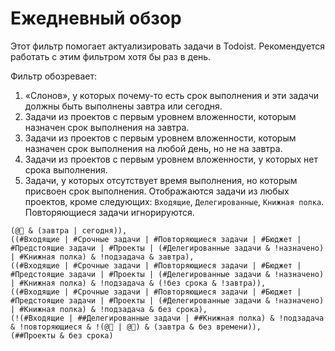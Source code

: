 # Ежедневный обзор

Этот фильтр помогает актуализировать задачи в Todoist. Рекомендуется работать с этим фильтром хотя бы раз в день.

Фильтр обозревает:

1. «Слонов», у которых почему-то есть срок выполнения и эти задачи должны быть выполнены завтра или сегодня.
2. Задачи из проектов с первым уровнем вложенности, которым назначен срок выполнения на завтра.
3. Задачи из проектов с первым уровнем вложенности, которым назначен срок выполнения на любой день, но не на завтра.
4. Задачи из проектов с первым уровнем вложенности, у которых нет срока выполнения.
5. Задачи, у которых отсутствует время выполнения, но которым присвоен срок выполнения. Отображаются задачи из любых проектов, кроме следующих: `Входящие`, `Делегированные`, `Книжная полка`. Повторяющиеся задачи игнорируются.

```
(@🐘 & (завтра | сегодня)),
((#Входящие | #Срочные задачи | #Повторяющиеся задачи | #Бюджет | #Предстоящие задачи | #Проекты | (#Делегированные задачи & !назначено) | #Книжная полка) & !подзадача & завтра),
((#Входящие | #Срочные задачи | #Повторяющиеся задачи | #Бюджет | #Предстоящие задачи | #Проекты | (#Делегированные задачи & !назначено) | #Книжная полка) & !подзадача & (!без срока & !завтра)),
((#Входящие | #Срочные задачи | #Повторяющиеся задачи | #Бюджет | #Предстоящие задачи | #Проекты | (#Делегированные задачи & !назначено) | #Книжная полка) & !подзадача & без срока),
(!(#Входящие | ##Делегированные задачи | ##Книжная полка) & !подзадача & !повторяющиеся & !(@🐘 | @📆) & (завтра & без времени)),
(##Проекты & без срока)
```
